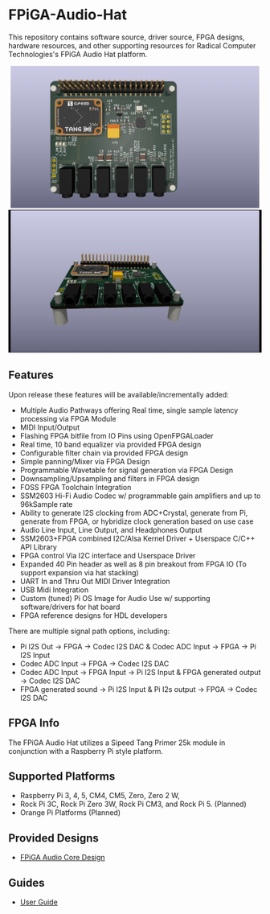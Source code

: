 # FPiGA-Audio-Hat
This repository contains software source, driver source, FPGA designs, hardware resources, and other supporting resources for Radical Computer Technologies's FPiGA Audio Hat platform.

![Overhead](https://github.com/Radical-Computer-Technologies/FPiGA-Audio-Hat/blob/main/photos/FPiGA_Audio-overhead.png "Overhead")
![Front Facing Tilt](https://github.com/Radical-Computer-Technologies/FPiGA-Audio-Hat/blob/main/photos/FPiGA_Audio-fwdtilt.jpg "Front Facing Tile")

## Features

 Upon release these features will be available/incrementally added:

* Multiple Audio Pathways offering Real time, single sample latency processing via FPGA Module
* MIDI Input/Output
* Flashing FPGA bitfile from IO Pins using OpenFPGALoader
* Real time, 10 band equalizer via provided FPGA design
* Configurable filter chain via provided FPGA design
* Simple panning/Mixer via FPGA Design
* Programmable Wavetable for signal generation via FPGA Design
* Downsampling/Upsampling and filters in FPGA design
* FOSS FPGA Toolchain Integration
* SSM2603 Hi-Fi Audio Codec w/ programmable gain amplifiers and up to 96kSample rate
* Ability to generate I2S clocking from ADC+Crystal, generate from Pi, generate from FPGA, or hybridize clock generation based on use case
* Audio Line Input, Line Output, and Headphones Output
* SSM2603+FPGA combined I2C/Alsa Kernel Driver + Userspace C/C++ API Library
* FPGA control Via I2C interface and Userspace Driver
* Expanded 40 Pin header as well as 8 pin breakout from FPGA IO (To support expansion via hat stacking)
* UART In and Thru Out MIDI Driver Integration
* USB Midi Integration
* Custom (tuned) Pi OS Image for Audio Use w/ supporting software/drivers for hat board
* FPGA reference designs for HDL developers

There are multiple signal path options, including:

* Pi I2S Out -> FPGA -> Codec I2S DAC & Codec ADC Input -> FPGA -> Pi I2S Input
* Codec ADC Input -> FPGA -> Codec I2S DAC
* Codec ADC Input -> FPGA Input -> Pi I2S Input & FPGA generated output -> Codec I2S DAC
* FPGA generated sound -> Pi I2S Input & Pi I2s output -> FPGA -> Codec I2S DAC

## FPGA Info
The FPiGA Audio Hat utilizes a Sipeed Tang Primer 25k module in conjunction with a Raspberry Pi style platform. 

## Supported Platforms
* Raspberry Pi 3, 4, 5, CM4, CM5, Zero, Zero 2 W,
* Rock Pi 3C, Rock Pi Zero 3W, Rock Pi CM3, and Rock Pi 5. (Planned)
* Orange Pi Platforms (Planned)


## Provided Designs
* [FPiGA Audio Core Design](https://github.com/Radical-Computer-Technologies/FPiGA-Audio-Hat/blob/main/CoreDesign)

## Guides
* [User Guide](https://github.com/Radical-Computer-Technologies/FPiGA-Audio-Hat/blob/main/userguide.md)




